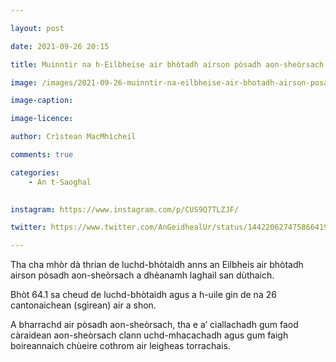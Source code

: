 ```yaml
---

layout: post

date: 2021-09-26 20:15

title: Muinntir na h-Eilbheise air bhòtadh airson pòsadh aon-sheòrsach

image: /images/2021-09-26-muinntir-na-eilbheise-air-bhotadh-airson-posadh-aon-sheorsach.webp

image-caption:

image-licence:

author: Crìstean MacMhìcheil

comments: true

categories:
    - An t-Saoghal
    

instagram: https://www.instagram.com/p/CUS9Q7TLZJF/

twitter: https://www.twitter.com/AnGeidhealUr/status/1442206274758664193

---
```


Tha cha mhòr dà thrian de luchd-bhòtaidh anns an Eilbheis air bhòtadh airson pòsadh aon-sheòrsach a dhèanamh laghail san dùthaich.

<!--more-->

Bhòt 64.1 sa cheud de luchd-bhòtaidh agus a h-uile gin de na 26 cantonaichean (sgìrean) air a shon.

A bharrachd air pòsadh aon-sheòrsach, tha e a’ ciallachadh gum faod càraidean aon-sheòrsach clann uchd-mhacachadh agus gum faigh boireannaich chùeire cothrom air leigheas torrachais.
